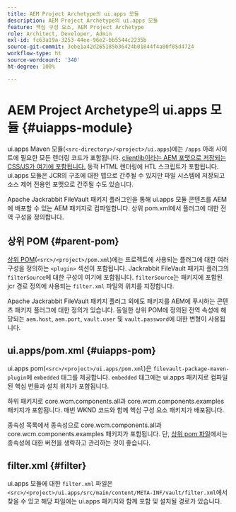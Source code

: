 ```yaml
---
title: AEM Project Archetype의 ui.apps 모듈
description: AEM Project Archetype의 ui.apps 모듈
feature: 핵심 구성 요소, AEM Project Archetype
role: Architect, Developer, Admin
exl-id: fc63a19a-3253-44ee-96e2-bb5544c2235b
source-git-commit: 3ebe1a42d265185b36424b01844f4a00f05d4724
workflow-type: ht
source-wordcount: '340'
ht-degree: 100%

---
```


# AEM Project Archetype의 ui.apps 모듈 {#uiapps-module}

ui.apps Maven 모듈(`<src-directory>/<project>/ui.apps`)에는 `/apps` 아래 사이트에 필요한 모든 렌더링 코드가 포함됩니다. [clientlib이라는 AEM 포맷으로 저장되는 CSS/JS가 여기에 포함됩니다.](uifrontend.md#clientlibs) 동적 HTML 렌더링에 HTL 스크립트가 포함됩니다. ui.apps 모듈은 JCR의 구조에 대한 맵으로 간주될 수 있지만 파일 시스템에 저장되고 소스 제어 전용인 포맷으로 간주될 수도 있습니다.

Apache Jackrabbit FileVault 패키지 플러그인을 통해 ui.apps 모듈 콘텐츠를 AEM에 배포할 수 있는 AEM 패키지로 컴파일합니다. 상위 pom.xml에서 플러그에 대한 전역 구성을 정의합니다.

## 상위 POM {#parent-pom}

[상위 POM](/help/developing/archetype/using.md#parent-pom)(`<src>/<project>/pom.xml`)에는 프로젝트에 사용되는 플러그에 대한 여러 구성을 정의하는 `<plugin>` 섹션이 포함됩니다. Jackrabbit FileVault 패키지 플러그의 `filterSource`에 대한 구성이 여기에 포함됩니다. `filterSource`는 패키지에 포함된 jcr 경로 정의에 사용되는 `filter.xml` 파일의 위치를 지정합니다.

Apache Jackrabbit FileVault 패키지 플러그 외에도 패키지를 AEM에 푸시하는 콘텐츠 패키지 플러그에 대한 정의가 있습니다. 동일한 상위 POM에 정의된 전역 속성에 해당되는 `aem.host`, `aem.port`, `vault.user` 및 `vault.password`에 대한 변형이 사용됩니다.

## ui.apps/pom.xml {#uiapps-pom}

ui.apps pom(`<src>/<project>/ui.apps/pom.xml`)은 `filevault-package-maven-plugin`에 `embedded` 태그를 제공합니다. `embedded` 태그에는 ui.apps 패키지로 컴파일된 핵심 번들과 설치 위치가 포함됩니다.

하위 패키지로 core.wcm.components.all과 core.wcm.components.examples 패키지가 포함됩니다. 매번 WKND 코드와 함께 핵심 구성 요소 패키지가 배포됩니다.

종속성 목록에서 종속성으로 core.wcm.components.all과 core.wcm.components.examples 패키지가 포함됩니다. 단, [상위 pom 파일](/help/developing/archetype/using.md#core-components)에서는 종속성에 대한 버전을 생략하고 관리하는 것이 좋습니다.

## filter.xml {#filter}

ui.apps 모듈에 대한 `filter.xml` 파일은 `<src>/<project>/ui.apps/src/main/content/META-INF/vault/filter.xml`에서 찾을 수 있고 해당 파일에는 ui.apps 패키지와 함께 포함 및 설치될 경로가 있습니다.
